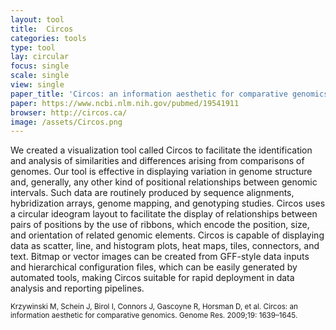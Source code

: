 ```yaml
---
layout: tool
title:  Circos
categories: tools
type: tool
lay: circular
focus: single
scale: single
view: single
paper_title: 'Circos: an information aesthetic for comparative genomics'
paper: https://www.ncbi.nlm.nih.gov/pubmed/19541911
browser: http://circos.ca/
image: /assets/Circos.png
---
```


We created a visualization tool called Circos to facilitate the identification and analysis of similarities and differences arising from comparisons of genomes. Our tool is effective in displaying variation in genome structure and, generally, any other kind of positional relationships between genomic intervals. Such data are routinely produced by sequence alignments, hybridization arrays, genome mapping, and genotyping studies. Circos uses a circular ideogram layout to facilitate the display of relationships between pairs of positions by the use of ribbons, which encode the position, size, and orientation of related genomic elements. Circos is capable of displaying data as scatter, line, and histogram plots, heat maps, tiles, connectors, and text. Bitmap or vector images can be created from GFF-style data inputs and hierarchical configuration files, which can be easily generated by automated tools, making Circos suitable for rapid deployment in data analysis and reporting pipelines.

<small>Krzywinski M, Schein J, Birol I, Connors J, Gascoyne R, Horsman D, et al. Circos: an information aesthetic for comparative genomics. Genome Res. 2009;19: 1639–1645.</small>

